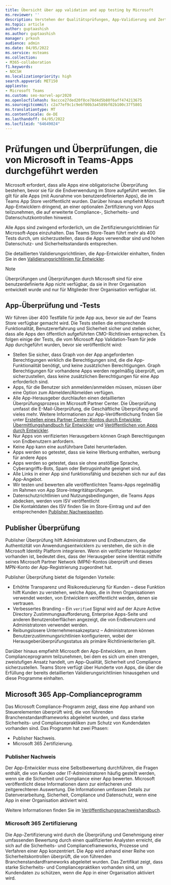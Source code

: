 ```yaml
---
title: Übersicht über app validation and app testing by Microsoft
ms.reviewer: ''
description: Verstehen der Qualitätsprüfungen, App-Validierung und Zertifizierungsprogramme für Teams Apps.
ms.topic: article
author: guptaashish
ms.author: guptaashish
manager: prkosh
audience: admin
ms.date: 04/05/2022
ms.service: msteams
ms.collection:
- M365-collaboration
f1.keywords:
- NOCSH
ms.localizationpriority: high
search.appverid: MET150
appliesto:
- Microsoft Teams
ms.custom: seo-marvel-apr2020
ms.openlocfilehash: 9accce27ded20f8ce78d4d5b80f6aff474213675
ms.sourcegitcommit: c2a77ef9c1c9e6f00b3a4589bf02b100c37f5801
ms.translationtype: MT
ms.contentlocale: de-DE
ms.lasthandoff: 04/05/2022
ms.locfileid: "64649024"
---
```

# <a name="checks-and-validation-performed-by-microsoft-on-teams-apps"></a>Prüfungen und Überprüfungen, die von Microsoft in Teams-Apps durchgeführt werden

Microsoft erfordert, dass alle Apps eine obligatorische Überprüfung bestehen, bevor sie für die Endverwendung im Store aufgeführt werden. Sie gilt für alle Apps (mit Ausnahme von benutzerdefinierten Apps), die im Teams App Store veröffentlicht wurden. Darüber hinaus empfiehlt Microsoft App-Entwicklern dringend, an einer optionalen Zertifizierung von Apps teilzunehmen, die auf erweiterte Compliance-, Sicherheits- und Datenschutzkontrollen hinweist.

Alle Apps sind zwingend erforderlich, um die Zertifizierungsrichtlinien für Microsoft-Apps einzuhalten. Das Teams Store-Team führt mehr als 400 Tests durch, um sicherzustellen, dass die Apps verwendbar sind und hohen Datenschutz- und Sicherheitsstandards entsprechen.

Die detaillierten Validierungsrichtlinien, die App-Entwickler einhalten, finden Sie in den [Validierungsrichtlinien für Entwickler](/microsoftteams/platform/concepts/deploy-and-publish/appsource/prepare/teams-store-validation-guidelines).

> [!NOTE]
> Überprüfungen und Überprüfungen durch Microsoft sind für eine benutzerdefinierte App nicht verfügbar, da sie in Ihrer Organisation entwickelt wurde und nur für Mitglieder Ihrer Organisation verfügbar ist.

<!--- TBD: Add the link later. 
To review the certification policies of any app, see [App certification policies]().
Is the link /microsoft-365-app-certification/teams/teams-apps
--->

## <a name="app-validation-and-testing"></a>App-Überprüfung und -Tests

Wir führen über 400 Testfälle für jede App aus, bevor sie auf der Teams Store verfügbar gemacht wird. Die Tests stellen die entsprechende Funktionalität, Benutzererfahrung und Sicherheit sicher und stellen sicher, dass alle Apps den öffentlich aufgeführten CMO-Richtlinien entsprechen. Es folgen einige der Tests, die vom Microsoft App Validation-Team für jede App durchgeführt wurden, bevor sie veröffentlicht wird:

* Stellen Sie sicher, dass Graph von der App angeforderten Berechtigungen wirklich die Berechtigungen sind, die die App-Funktionalität benötigt, und keine zusätzlichen Berechtigungen. Graph Berechtigungen für vorhandene Apps werden regelmäßig überprüft, um sicherzustellen, dass keine zusätzlichen Berechtigungen für eine App erforderlich sind.
* Apps, für die Benutzer sich anmelden/anmelden müssen, müssen über eine Option zum Abmelden/Abmelden verfügen.
* Alle App-Herausgeber durchlaufen einen detaillierten Überprüfungsprozess im Microsoft Partner Center. Die Überprüfung umfasst die E-Mail-Überprüfung, die Geschäftliche Überprüfung und vieles mehr. Weitere Informationen zur App-Veröffentlichung finden Sie unter [Erstellen eines Partner Center-Kontos durch Entwickler](/microsoftteams/platform/concepts/deploy-and-publish/appsource/prepare/create-partner-center-dev-account), [Übermittlungshandbuch für Entwickler](/office/dev/store/add-in-submission-guide) und [Veröffentlichen von Apps durch Entwickler](https://aka.ms/PublishToTeamsStore).
* Nur Apps von verifizierten Herausgebern können Graph Berechtigungen von Endbenutzern anfordern.
* Keine App kann eine ausführbare Datei herunterladen.
* Apps werden so getestet, dass sie keine Werbung enthalten, werbung für andere Apps
* Apps werden so getestet, dass sie ohne anstößige Sprache, Cyberangriffs-Bots, Spam oder Betrugsinhalte geeignet sind.
* Alle Links in einer App sind funktionsfähig und beziehen sich nur auf das App-Angebot.
* Wir testen und bewerten alle veröffentlichten Teams-Apps regelmäßig im Rahmen von App Store-Integritätsprüfungen.
* Datenschutzrichtlinien und Nutzungsbedingungen, die Teams Apps abdecken, werden vom ISV veröffentlicht
* Die Kontaktdaten des ISV finden Sie im Store-Eintrag und auf den entsprechenden [Publisher Nachweisseiten](/microsoft-365-app-certification/teams/teams-apps).

## <a name="publisher-verification"></a>Publisher Überprüfung

Publisher Überprüfung hilft Administratoren und Endbenutzern, die Authentizität von Anwendungsentwicklern zu verstehen, die sich in die Microsoft Identity Platform integrieren. Wenn ein verifizierter Herausgeber vorhanden ist, bedeutet dies, dass der Herausgeber seine Identität mithilfe seines Microsoft Partner Network (MPN)-Kontos überprüft und dieses MPN-Konto der App-Registrierung zugeordnet hat.

Publisher Überprüfung bietet die folgenden Vorteile:

* Erhöhte Transparenz und Risikoreduzierung für Kunden – diese Funktion hilft Kunden zu verstehen, welche Apps, die in ihren Organisationen verwendet werden, von Entwicklern veröffentlicht werden, denen sie vertrauen.
* Verbessertes Branding – Ein `verified` Signal wird auf der Azure Active Directory Zustimmungsaufforderung, Enterprise Apps-Seite und anderen Benutzeroberflächen angezeigt, die von Endbenutzern und Administratoren verwendet werden.
* Reibungslosere Unternehmensakzeptanz – Administratoren können Benutzerzustimmungsrichtlinien konfigurieren, wobei der Herausgeberüberprüfungsstatus als primäre Richtlinienkriterien gilt.

Darüber hinaus empfiehlt Microsoft den App-Entwicklern, an ihrem Complianceprogramm teilzunehmen, bei dem es sich um einen strengen, zweistufigen Ansatz handelt, um App-Qualität, Sicherheit und Compliance sicherzustellen. Teams Store verfügt über Hunderte von Apps, die über die Erfüllung der bereits detaillierten Validierungsrichtlinien hinausgehen und diese Programme einhalten.

## <a name="microsoft-365-app-compliance-program"></a>Microsoft 365 App-Complianceprogramm

Das Microsoft Compliance-Programm zeigt, dass eine App anhand von Steuerelementen überprüft wird, die von führenden Branchenstandardframeworks abgeleitet wurden, und dass starke Sicherheits- und Compliancepraktiken zum Schutz von Kundendaten vorhanden sind. Das Programm hat zwei Phasen:

* Publisher Nachweis.
* Microsoft 365 Zertifizierung.

### <a name="publisher-attestation"></a>Publisher Nachweis

Der App-Entwickler muss eine Selbstbewertung durchführen, die Fragen enthält, die von Kunden oder IT-Administratoren häufig gestellt werden, wenn sie die Sicherheit und Compliance einer App bewerten. Microsoft veröffentlicht diese Informationen dann zur einfacheren und zeitgerechteren Auswertung. Die Informationen umfassen Details zur Datenverarbeitung, Sicherheit, Compliance und Datenschutz, wenn eine App in einer Organisation aktiviert wird.

Weitere Informationen finden Sie im [Veröffentlichungsnachweishandbuch](/microsoft-365-app-certification/docs/enterprise-app-attestation-guide).

### <a name="microsoft-365-certification"></a>Microsoft 365 Zertifizierung

Die App-Zertifizierung wird durch die Überprüfung und Genehmigung einer umfassenden Bewertung durch einen qualifizierten Analysten erreicht, die sich auf die Sicherheits- und Complianceframeworks, Prozesse und Verfahren einer App konzentriert. Die App wird anhand einer Reihe von Sicherheitskontrollen überprüft, die von führenden Branchenstandardframeworks abgeleitet wurden. Das Zertifikat zeigt, dass starke Sicherheits- und Compliancepraktiken vorhanden sind, um Kundendaten zu schützen, wenn die App in einer Organisation aktiviert wird.

<!--- TBD: Parking some content for later review. Check if this content needs to be published.

We also have a few more quality and security checks for apps. We have launched Microsoft Cloud App Security (MCAS) program for the customer who have E5 or EMS license, where we rate risk for your cloud apps based on regulatory certification, industry standards, and best practices. We are also working on an Apps Quality Score system (launching soon) for all apps on Teams platform, and you will be able to check an app’s quality score quickly on Teams Store.

--->
